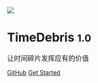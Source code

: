 ![](http://p6un02lk4.bkt.clouddn.com/timedebris.svg)

# TimeDebris <small>1.0</small>

 <font size="3">让时间碎片发挥应有的价值</font>


[GitHub](https://github.com/hackpython/timedebris/)
[Get Started](#timedebris)


<!-- 背景色 -->

